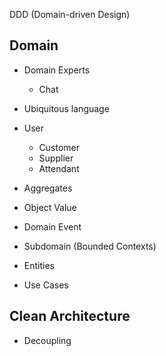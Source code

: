 DDD (Domain-driven Design)

## Domain

- Domain Experts
  - Chat
- Ubiquitous language

- User
  - Customer
  - Supplier
  - Attendant

- Aggregates
- Object Value
- Domain Event
- Subdomain (Bounded Contexts)
- Entities
- Use Cases

## Clean Architecture 

- Decoupling
